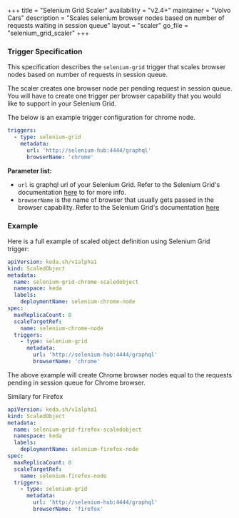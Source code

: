 +++
title = "Selenium Grid Scaler"
availability = "v2.4+"
maintainer = "Volvo Cars"
description = "Scales selenium browser nodes based on number of requests waiting in session queue"
layout = "scaler"
go_file = "selenium_grid_scaler"
+++

### Trigger Specification

This specification describes the `selenium-grid` trigger that scales browser nodes based on number of requests in session queue.

The scaler creates one browser node per pending request in session queue. You will have to create one trigger per browser capability that you would like to support in your Selenium Grid.

The below is an example trigger configuration for chrome node.

```yaml
triggers:
  - type: selenium-grid
    metadata:
      url: 'http://selenium-hub:4444/graphql'
      browserName: 'chrome'
```

**Parameter list:**

- `url` is graphql url of your Selenium Grid. Refer to the Selenium Grid's documentation [here](https://www.selenium.dev/documentation/en/grid/grid_4/graphql_support/) to for more info.
- `browserName` is the name of browser that usually gets passed in the browser capability. Refer to the Selenium Grid's documentation [here](https://www.selenium.dev/documentation/en/getting_started_with_webdriver/browsers/)

### Example

Here is a full example of scaled object definition using Selenium Grid trigger:

```yaml
apiVersion: keda.sh/v1alpha1
kind: ScaledObject
metadata:
  name: selenium-grid-chrome-scaledobject
  namespace: keda
  labels:
    deploymentName: selenium-chrome-node
spec:
  maxReplicaCount: 8
  scaleTargetRef:
    name: selenium-chrome-node
  triggers:
    - type: selenium-grid
      metadata:
        url: 'http://selenium-hub:4444/graphql'
        browserName: 'chrome'
```

The above example will create Chrome browser nodes equal to the requests pending in session queue for Chrome browser.

Similary for Firefox

```yaml
apiVersion: keda.sh/v1alpha1
kind: ScaledObject
metadata:
  name: selenium-grid-firefox-scaledobject
  namespace: keda
  labels:
    deploymentName: selenium-firefox-node
spec:
  maxReplicaCount: 8
  scaleTargetRef:
    name: selenium-firefox-node
  triggers:
    - type: selenium-grid
      metadata:
        url: 'http://selenium-hub:4444/graphql'
        browserName: 'firefox'
```